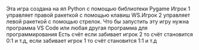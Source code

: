 Эта игра создана на яп Python с помощью библиотеки Pygame
Игрок 1 управляет правой ракеткой с помощью клавиш WS.Игрок 2 управляет левой ракеткой с помощью стрелок.
Что бы запустить эту игру нужна программа VS Code или любая другая программа для программирования
Есть счёт если забивает игрок 2 то счёт становится 0:1 и т.д, если забивает игрок 1 то счёт становится 1:1 и т.д
